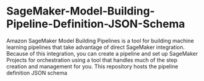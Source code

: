 # SageMaker-Model-Building-Pipeline-Definition-JSON-Schema
Amazon SageMaker Model Building Pipelines is a tool for building machine learning pipelines that take advantage of direct SageMaker integration. Because of this integration, you can create a pipeline and set up SageMaker Projects for orchestration using a tool that handles much of the step creation and management for you. This repository hosts the pipeline definition JSON schema
